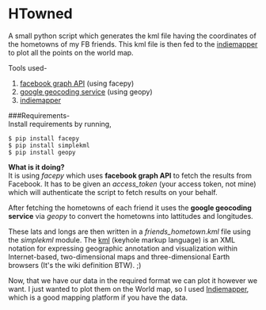 HTowned
=======

A small python script which generates the kml file having the coordinates of the hometowns of my FB friends. This kml file is then fed to the [indiemapper][4] to plot all the points on the world map.

Tools used-  
1. [facebook graph API][1] (using facepy)  
2. [google geocoding service][2] (using geopy)  
3. [indiemapper][4]

###Requirements-  
Install requirements by running,
```
$ pip install facepy
$ pip install simplekml
$ pip install geopy
```

**What is it doing?**  
It is using *facepy* which uses **facebook graph API** to fetch the results from Facebook. It has to be given an *access_token* (your access token, not mine) which will authenticate the script to fetch results on your behalf.  

After fetching the hometowns of each friend it uses the **google geocoding service** via *geopy* to convert the hometowns into lattitudes and longitudes.  

These lats and longs are then written in a *friends_hometown.kml* file using the *simplekml* module. The [kml][3] (keyhole markup language) is an XML notation for expressing geographic annotation and visualization within Internet-based, two-dimensional maps and three-dimensional Earth browsers (It's the wiki definition BTW). ;)

Now, that we have our data in the required format we can plot it however we want. I just wanted to plot them on the World map, so I used [Indiemapper][4], which is a good mapping platform if you have the data.



[1]: https://developers.facebook.com/docs/graph-api/    
[2]: https://developers.google.com/maps/documentation/javascript/geocoding?hl=en
[3]: https://en.wikipedia.org/wiki/Keyhole_Markup_Language
[4]: http://indiemapper.com/